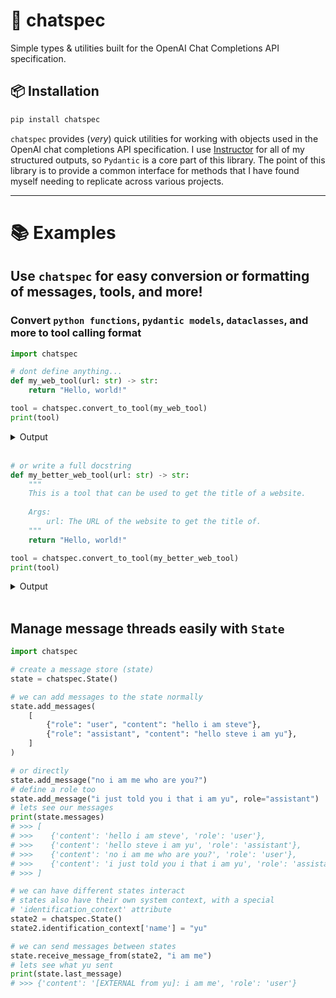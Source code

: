 # 💭 chatspec

Simple types &amp; utilities built for the OpenAI Chat Completions API specification.

## 📦 Installation

```bash
pip install chatspec
```

`chatspec` provides (*very*) quick utilities for working with objects used in the OpenAI chat
completions API specification. I use [Instructor](https://github.com/instructor-ai/instructor) 
for all of my structured outputs, so `Pydantic` is a core part of this library. The point
of this library is to provide a common interface for methods that I have found myself
needing to replicate across various projects.

---

# 📚 Examples

## Use `chatspec` for easy conversion or formatting of messages, tools, and more!

### Convert `python functions`, `pydantic models`, `dataclasses`, and more to **tool calling format**

```python
import chatspec

# dont define anything...
def my_web_tool(url: str) -> str:
    return "Hello, world!"

tool = chatspec.convert_to_tool(my_web_tool)
print(tool)
```

<details>
<summary>Output</summary>

```python
{
    'type': 'function',
    'function': {'name': 'my_web_tool', 'parameters': {'type': 'object', 'properties': {'url': {'type': 'string'}}, 'required': ['url'], 'additionalProperties': False}}
}
```

</details>

</br>

```python
# or write a full docstring
def my_better_web_tool(url: str) -> str:
    """
    This is a tool that can be used to get the title of a website.
    
    Args:
        url: The URL of the website to get the title of.
    """
    return "Hello, world!"

tool = chatspec.convert_to_tool(my_better_web_tool)
print(tool)
```

<details>
<summary>Output</summary>

</br>

```python
{
    'type': 'function',
    'function': {
        'name': 'my_better_web_tool',
        'parameters': {
            'type': 'object',
            'properties': {'url': {'type': 'string', 'description': 'The URL of the website to get the title of.'}},
            'required': ['url'],
            'additionalProperties': False
        },
        'description': 'This is a tool that can be used to get the title of a website.\n'
    }
}
```
</details>

</br>

## Manage message threads easily with `State`

```python
import chatspec

# create a message store (state)
state = chatspec.State()

# we can add messages to the state normally
state.add_messages(
    [
        {"role": "user", "content": "hello i am steve"},
        {"role": "assistant", "content": "hello steve i am yu"},
    ]
)

# or directly
state.add_message("no i am me who are you?")
# define a role too
state.add_message("i just told you i that i am yu", role="assistant")
# lets see our messages
print(state.messages)
# >>> [
# >>>    {'content': 'hello i am steve', 'role': 'user'},
# >>>    {'content': 'hello steve i am yu', 'role': 'assistant'},
# >>>    {'content': 'no i am me who are you?', 'role': 'user'},
# >>>    {'content': 'i just told you i that i am yu', 'role': 'assistant'}
# >>> ]

# we can have different states interact
# states also have their own system context, with a special
# 'identification_context' attribute
state2 = chatspec.State()
state2.identification_context['name'] = "yu"

# we can send messages between states
state.receive_message_from(state2, "i am me")
# lets see what yu sent
print(state.last_message)
# >>> {'content': '[EXTERNAL from yu]: i am me', 'role': 'user'}
```

